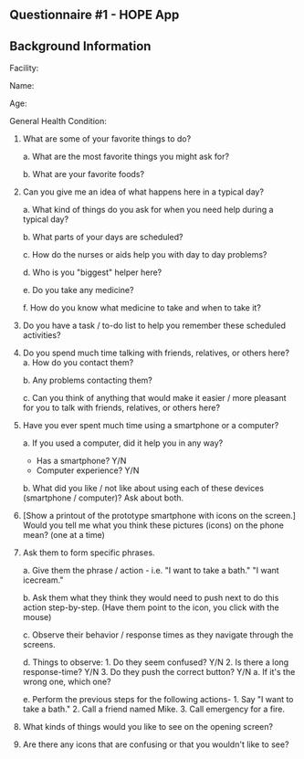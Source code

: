 ## Questionnaire #1 - HOPE App

## Background Information

Facility:

Name:

Age:

General Health Condition:


1. What are some of your favorite things to do?


	a. What are the most favorite things you might ask for?


	b. What are your favorite foods?


2. Can you give me an idea of what happens here in a typical day?


	a. What kind of things do you ask for when you need help during a typical day?


	b. What parts of your days are scheduled?
	
	
	c. How do the nurses or aids help you with day to day problems?


	d. Who is you "biggest" helper here?


	e. Do you take any medicine? 
	
	
	f. How do you know what medicine to take and when to take it?


3. Do you have a task / to-do list to help you remember these scheduled activities?


4. Do you spend much time talking with friends, relatives, or others here? 
	a. How do you contact them? 
	
	b. Any problems contacting them?

	c. Can you think of anything that would make it easier / more pleasant for you 
	to talk with friends, relatives, or others here?


5. Have you ever spent much time using a smartphone or a computer?


	a. If you used a computer, did it help you in any way?


	* Has a smartphone?	Y/N
	* Computer experience?	Y/N


	b. What did you like / not like about using each of these 
	devices (smartphone / computer)? Ask about both.


5. [Show a printout of the prototype smartphone with icons on the screen.]
Would you tell me what you think these pictures (icons) on the phone mean?
(one at a time)


6. Ask them to form specific phrases.


	a. Give them the phrase / action - i.e. "I want to take a bath."
	"I want icecream."


	b. Ask them what they think they would need to push next to do this action 
	step-by-step. (Have them point to the icon, you click with the mouse)


	c. Observe their behavior / response times as they navigate through the screens.


	d. Things to observe:
		1. Do they seem confused?		Y/N
		2. Is there a long response-time?	Y/N
		3. Do they push the correct button? 	Y/N
			a. If it's the wrong one, which one?

	e. Perform the previous steps for the following actions-
		1. Say "I want to take a bath."
		2. Call a friend named Mike.
		3. Call emergency for a fire.


7. What kinds of things would you like to see on the opening screen?


8. Are there any icons that are confusing or that you wouldn't like to see?   
